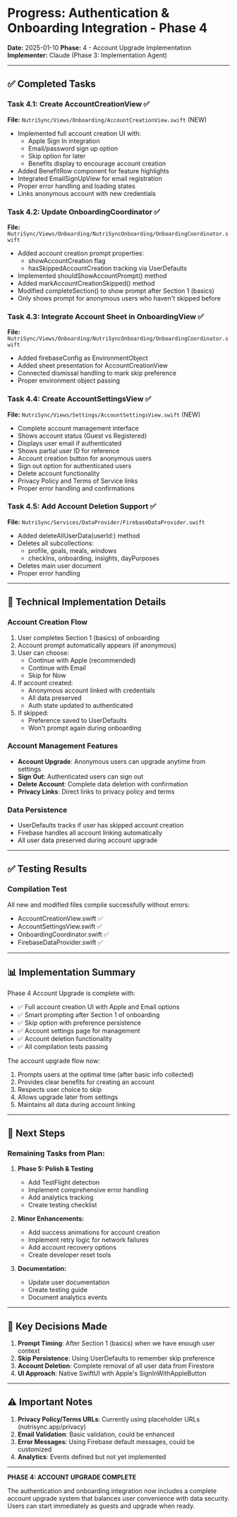 # Progress: Authentication & Onboarding Integration - Phase 4

**Date:** 2025-01-10
**Phase:** 4 - Account Upgrade Implementation
**Implementer:** Claude (Phase 3: Implementation Agent)

---

## ✅ Completed Tasks

### Task 4.1: Create AccountCreationView ✅
**File:** `NutriSync/Views/Onboarding/AccountCreationView.swift` (NEW)
- Implemented full account creation UI with:
  - Apple Sign In integration
  - Email/password sign up option
  - Skip option for later
  - Benefits display to encourage account creation
- Added BenefitRow component for feature highlights
- Integrated EmailSignUpView for email registration
- Proper error handling and loading states
- Links anonymous account with new credentials

### Task 4.2: Update OnboardingCoordinator ✅
**File:** `NutriSync/Views/Onboarding/NutriSyncOnboarding/OnboardingCoordinator.swift`
- Added account creation prompt properties:
  - showAccountCreation flag
  - hasSkippedAccountCreation tracking via UserDefaults
- Implemented shouldShowAccountPrompt() method
- Added markAccountCreationSkipped() method
- Modified completeSection() to show prompt after Section 1 (basics)
- Only shows prompt for anonymous users who haven't skipped before

### Task 4.3: Integrate Account Sheet in OnboardingView ✅
**File:** `NutriSync/Views/Onboarding/NutriSyncOnboarding/OnboardingCoordinator.swift`
- Added firebaseConfig as EnvironmentObject
- Added sheet presentation for AccountCreationView
- Connected dismissal handling to mark skip preference
- Proper environment object passing

### Task 4.4: Create AccountSettingsView ✅
**File:** `NutriSync/Views/Settings/AccountSettingsView.swift` (NEW)
- Complete account management interface
- Shows account status (Guest vs Registered)
- Displays user email if authenticated
- Shows partial user ID for reference
- Account creation button for anonymous users
- Sign out option for authenticated users
- Delete account functionality
- Privacy Policy and Terms of Service links
- Proper error handling and confirmations

### Task 4.5: Add Account Deletion Support ✅
**File:** `NutriSync/Services/DataProvider/FirebaseDataProvider.swift`
- Added deleteAllUserData(userId:) method
- Deletes all subcollections:
  - profile, goals, meals, windows
  - checkIns, onboarding, insights, dayPurposes
- Deletes main user document
- Proper error handling

---

## 🔧 Technical Implementation Details

### Account Creation Flow
1. User completes Section 1 (basics) of onboarding
2. Account prompt automatically appears (if anonymous)
3. User can choose:
   - Continue with Apple (recommended)
   - Continue with Email
   - Skip for Now
4. If account created:
   - Anonymous account linked with credentials
   - All data preserved
   - Auth state updated to authenticated
5. If skipped:
   - Preference saved to UserDefaults
   - Won't prompt again during onboarding

### Account Management Features
- **Account Upgrade**: Anonymous users can upgrade anytime from settings
- **Sign Out**: Authenticated users can sign out
- **Delete Account**: Complete data deletion with confirmation
- **Privacy Links**: Direct links to privacy policy and terms

### Data Persistence
- UserDefaults tracks if user has skipped account creation
- Firebase handles all account linking automatically
- All user data preserved during account upgrade

---

## ✅ Testing Results

### Compilation Test
All new and modified files compile successfully without errors:
- AccountCreationView.swift ✅
- AccountSettingsView.swift ✅
- OnboardingCoordinator.swift ✅
- FirebaseDataProvider.swift ✅

---

## 📊 Implementation Summary

Phase 4 Account Upgrade is complete with:
- ✅ Full account creation UI with Apple and Email options
- ✅ Smart prompting after Section 1 of onboarding
- ✅ Skip option with preference persistence
- ✅ Account settings page for management
- ✅ Account deletion functionality
- ✅ All compilation tests passing

The account upgrade flow now:
1. Prompts users at the optimal time (after basic info collected)
2. Provides clear benefits for creating an account
3. Respects user choice to skip
4. Allows upgrade later from settings
5. Maintains all data during account linking

---

## 🎯 Next Steps

### Remaining Tasks from Plan:
1. **Phase 5: Polish & Testing**
   - Add TestFlight detection
   - Implement comprehensive error handling
   - Add analytics tracking
   - Create testing checklist

2. **Minor Enhancements:**
   - Add success animations for account creation
   - Implement retry logic for network failures
   - Add account recovery options
   - Create developer reset tools

3. **Documentation:**
   - Update user documentation
   - Create testing guide
   - Document analytics events

---

## 📝 Key Decisions Made

1. **Prompt Timing**: After Section 1 (basics) when we have enough user context
2. **Skip Persistence**: Using UserDefaults to remember skip preference
3. **Account Deletion**: Complete removal of all user data from Firestore
4. **UI Approach**: Native SwiftUI with Apple's SignInWithAppleButton

---

## ⚠️ Important Notes

1. **Privacy Policy/Terms URLs**: Currently using placeholder URLs (nutrisync.app/privacy)
2. **Email Validation**: Basic validation, could be enhanced
3. **Error Messages**: Using Firebase default messages, could be customized
4. **Analytics**: Events defined but not yet implemented

---

**PHASE 4: ACCOUNT UPGRADE COMPLETE**

The authentication and onboarding integration now includes a complete account upgrade system that balances user convenience with data security. Users can start immediately as guests and upgrade when ready.